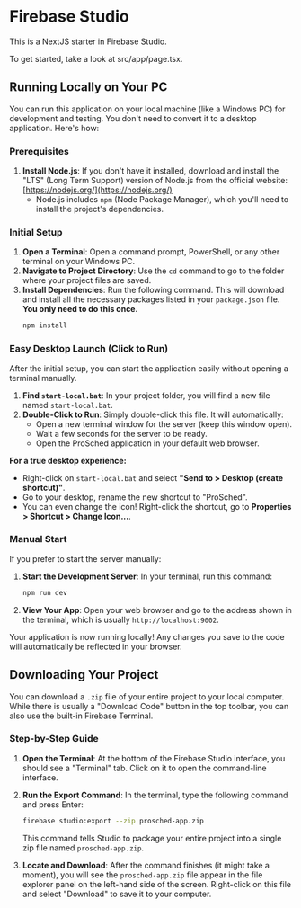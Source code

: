 # Firebase Studio

This is a NextJS starter in Firebase Studio.

To get started, take a look at src/app/page.tsx.

## Running Locally on Your PC

You can run this application on your local machine (like a Windows PC) for development and testing. You don't need to convert it to a desktop application. Here's how:

### Prerequisites

1.  **Install Node.js**: If you don't have it installed, download and install the "LTS" (Long Term Support) version of Node.js from the official website: [https://nodejs.org/](https://nodejs.org/)
    *   Node.js includes `npm` (Node Package Manager), which you'll need to install the project's dependencies.

### Initial Setup

1.  **Open a Terminal**: Open a command prompt, PowerShell, or any other terminal on your Windows PC.
2.  **Navigate to Project Directory**: Use the `cd` command to go to the folder where your project files are saved.
3.  **Install Dependencies**: Run the following command. This will download and install all the necessary packages listed in your `package.json` file. **You only need to do this once.**
    ```bash
    npm install
    ```

### Easy Desktop Launch (Click to Run)

After the initial setup, you can start the application easily without opening a terminal manually.

1.  **Find `start-local.bat`**: In your project folder, you will find a new file named `start-local.bat`.
2.  **Double-Click to Run**: Simply double-click this file. It will automatically:
    *   Open a new terminal window for the server (keep this window open).
    *   Wait a few seconds for the server to be ready.
    *   Open the ProSched application in your default web browser.

**For a true desktop experience:**

*   Right-click on `start-local.bat` and select **"Send to > Desktop (create shortcut)"**.
*   Go to your desktop, rename the new shortcut to "ProSched".
*   You can even change the icon! Right-click the shortcut, go to **Properties > Shortcut > Change Icon...**.

### Manual Start

If you prefer to start the server manually:

1.  **Start the Development Server**: In your terminal, run this command:
    ```bash
    npm run dev
    ```
2.  **View Your App**: Open your web browser and go to the address shown in the terminal, which is usually `http://localhost:9002`.

Your application is now running locally! Any changes you save to the code will automatically be reflected in your browser.

## Downloading Your Project

You can download a `.zip` file of your entire project to your local computer. While there is usually a "Download Code" button in the top toolbar, you can also use the built-in Firebase Terminal.

### Step-by-Step Guide

1.  **Open the Terminal**: At the bottom of the Firebase Studio interface, you should see a "Terminal" tab. Click on it to open the command-line interface.

2.  **Run the Export Command**: In the terminal, type the following command and press Enter:
    ```bash
    firebase studio:export --zip prosched-app.zip
    ```
    This command tells Studio to package your entire project into a single zip file named `prosched-app.zip`.

3.  **Locate and Download**: After the command finishes (it might take a moment), you will see the `prosched-app.zip` file appear in the file explorer panel on the left-hand side of the screen. Right-click on this file and select "Download" to save it to your computer.
